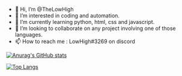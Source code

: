 - 👋 Hi, I’m @TheLowHigh
- 👀 I’m interested in coding and automation.
- 🌱 I’m currently learning python, html, css and javascript.
- 💞️ I’m looking to collaborate on any project involving one of those languages.
- 📫 How to reach me : LowHigh#3269 on discord

[![Anurag's GitHub stats](https://github-readme-stats.vercel.app/api?username=TheLowHigh)](https://github.com/anuraghazra/github-readme-stats)




[![Top Langs](https://github-readme-stats.vercel.app/api/top-langs/?username=TheLowHigh&layout=compact)](https://github.com/anuraghazra/github-readme-stats)
